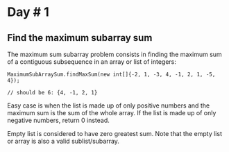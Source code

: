 # Day # 1
## Find the maximum subarray sum

The maximum sum subarray problem consists in finding the maximum sum of a contiguous subsequence in an array or list of integers:

```MaximumSubArraySum.findMaxSum(new int[]{-2, 1, -3, 4, -1, 2, 1, -5, 4});```

```// should be 6: {4, -1, 2, 1}```

Easy case is when the list is made up of only positive numbers and the maximum sum is the sum of the whole array. If the list is made up of only negative numbers, return 0 instead.

Empty list is considered to have zero greatest sum. Note that the empty list or array is also a valid sublist/subarray.
